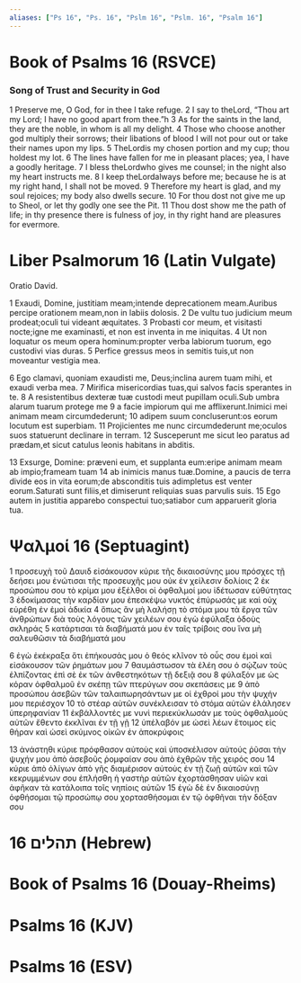 ```yaml
---
aliases: ["Ps 16", "Ps. 16", "Pslm 16", "Pslm. 16", "Psalm 16"]
---
```



# Book of Psalms 16 (RSVCE)

### Song of Trust and Security in God
1 Preserve me, O God, for in thee I take refuge.
2 I say to theLord, “Thou art my Lord; I have no good apart from thee.”h
3 As for the saints in the land, they are the noble, in whom is all my delight.
4 Those who choose another god multiply their sorrows; their libations of blood I will not pour out or take their names upon my lips.
5 TheLordis my chosen portion and my cup; thou holdest my lot.
6 The lines have fallen for me in pleasant places; yea, I have a goodly heritage.
7 I bless theLordwho gives me counsel; in the night also my heart instructs me.
8 I keep theLordalways before me; because he is at my right hand, I shall not be moved.
9 Therefore my heart is glad, and my soul rejoices; my body also dwells secure.
10 For thou dost not give me up to Sheol, or let thy godly one see the Pit.
11 Thou dost show me the path of life; in thy presence there is fulness of joy, in thy right hand are pleasures for evermore.


# Liber Psalmorum 16 (Latin Vulgate)

 Oratio David.

1 Exaudi, Domine, justitiam meam;intende deprecationem meam.Auribus percipe orationem meam,non in labiis dolosis.
2 De vultu tuo judicium meum prodeat;oculi tui videant æquitates.
3 Probasti cor meum, et visitasti nocte;igne me examinasti, et non est inventa in me iniquitas.
4 Ut non loquatur os meum opera hominum:propter verba labiorum tuorum, ego custodivi vias duras.
5 Perfice gressus meos in semitis tuis,ut non moveantur vestigia mea.

6 Ego clamavi, quoniam exaudisti me, Deus;inclina aurem tuam mihi, et exaudi verba mea.
7 Mirifica misericordias tuas,qui salvos facis sperantes in te.
8 A resistentibus dexteræ tuæ custodi meut pupillam oculi.Sub umbra alarum tuarum protege me
9 a facie impiorum qui me afflixerunt.Inimici mei animam meam circumdederunt;
10 adipem suum concluserunt:os eorum locutum est superbiam.
11 Projicientes me nunc circumdederunt me;oculos suos statuerunt declinare in terram.
12 Susceperunt me sicut leo paratus ad prædam,et sicut catulus leonis habitans in abditis.

13 Exsurge, Domine: præveni eum, et supplanta eum:eripe animam meam ab impio;frameam tuam
14 ab inimicis manus tuæ.Domine, a paucis de terra divide eos in vita eorum;de absconditis tuis adimpletus est venter eorum.Saturati sunt filiis,et dimiserunt reliquias suas parvulis suis.
15 Ego autem in justitia apparebo conspectui tuo;satiabor cum apparuerit gloria tua.


# Ψαλμοί 16 (Septuagint)

1 προσευχὴ τοῦ Δαυιδ εἰσάκουσον κύριε τῆς δικαιοσύνης μου πρόσχες τῇ δεήσει μου ἐνώτισαι τῆς προσευχῆς μου οὐκ ἐν χείλεσιν δολίοις
2 ἐκ προσώπου σου τὸ κρίμα μου ἐξέλθοι οἱ ὀφθαλμοί μου ἰδέτωσαν εὐθύτητας
3 ἐδοκίμασας τὴν καρδίαν μου ἐπεσκέψω νυκτός ἐπύρωσάς με καὶ οὐχ εὑρέθη ἐν ἐμοὶ ἀδικία
4 ὅπως ἂν μὴ λαλήσῃ τὸ στόμα μου τὰ ἔργα τῶν ἀνθρώπων διὰ τοὺς λόγους τῶν χειλέων σου ἐγὼ ἐφύλαξα ὁδοὺς σκληράς
5 κατάρτισαι τὰ διαβήματά μου ἐν ταῖς τρίβοις σου ἵνα μὴ σαλευθῶσιν τὰ διαβήματά μου

6 ἐγὼ ἐκέκραξα ὅτι ἐπήκουσάς μου ὁ θεός κλῖνον τὸ οὖς σου ἐμοὶ καὶ εἰσάκουσον τῶν ῥημάτων μου
7 θαυμάστωσον τὰ ἐλέη σου ὁ σῴζων τοὺς ἐλπίζοντας ἐπὶ σὲ ἐκ τῶν ἀνθεστηκότων τῇ δεξιᾷ σου
8 φύλαξόν με ὡς κόραν ὀφθαλμοῦ ἐν σκέπῃ τῶν πτερύγων σου σκεπάσεις με
9 ἀπὸ προσώπου ἀσεβῶν τῶν ταλαιπωρησάντων με οἱ ἐχθροί μου τὴν ψυχήν μου περιέσχον
10 τὸ στέαρ αὐτῶν συνέκλεισαν τὸ στόμα αὐτῶν ἐλάλησεν ὑπερηφανίαν
11 ἐκβάλλοντές με νυνὶ περιεκύκλωσάν με τοὺς ὀφθαλμοὺς αὐτῶν ἔθεντο ἐκκλῖναι ἐν τῇ γῇ
12 ὑπέλαβόν με ὡσεὶ λέων ἕτοιμος εἰς θήραν καὶ ὡσεὶ σκύμνος οἰκῶν ἐν ἀποκρύφοις

13 ἀνάστηθι κύριε πρόφθασον αὐτοὺς καὶ ὑποσκέλισον αὐτούς ῥῦσαι τὴν ψυχήν μου ἀπὸ ἀσεβοῦς ῥομφαίαν σου ἀπὸ ἐχθρῶν τῆς χειρός σου
14 κύριε ἀπὸ ὀλίγων ἀπὸ γῆς διαμέρισον αὐτοὺς ἐν τῇ ζωῇ αὐτῶν καὶ τῶν κεκρυμμένων σου ἐπλήσθη ἡ γαστὴρ αὐτῶν ἐχορτάσθησαν υἱῶν καὶ ἀφῆκαν τὰ κατάλοιπα τοῖς νηπίοις αὐτῶν
15 ἐγὼ δὲ ἐν δικαιοσύνῃ ὀφθήσομαι τῷ προσώπῳ σου χορτασθήσομαι ἐν τῷ ὀφθῆναι τὴν δόξαν σου


# 16 תהלים (Hebrew)


# Book of Psalms 16 (Douay-Rheims)


# Psalms 16 (KJV)


# Psalms 16 (ESV)

